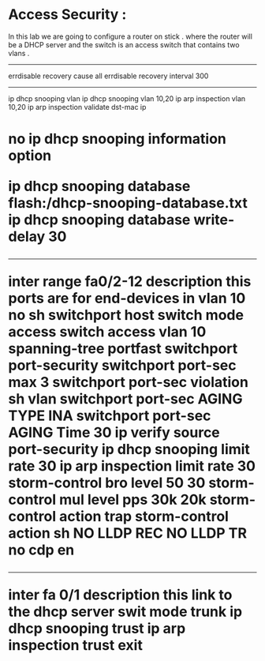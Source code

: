 # Access Security :
In this lab we are going to configure a router on stick . where the router will be a DHCP server and the switch is an access switch that contains two vlans .

*********************************
errdisable recovery cause all 
errdisable recovery interval 300

*********************************
ip dhcp snooping vlan 
ip dhcp snooping vlan 10,20
ip arp inspection vlan 10,20
ip arp inspection validate dst-mac ip <h1><h1>
no ip dhcp snooping information option 

ip dhcp snooping database flash:/dhcp-snooping-database.txt
ip dhcp snooping database write-delay 30 

************************
inter range fa0/2-12 
description this ports are for end-devices in vlan 10  
no sh 
switchport host
switch mode access 
switch access vlan 10
spanning-tree portfast
switchport port-security
switchport port-sec max 3
switchport port-sec violation sh vlan
switchport port-sec AGING TYPE INA
switchport port-sec AGING Time 30
ip verify source port-security
ip dhcp snooping limit rate 30
ip arp inspection limit rate 30
storm-control bro level 50 30
storm-control mul level pps 30k 20k
storm-control action trap
storm-control action sh
NO LLDP REC
NO LLDP TR
no cdp en
****************************
inter fa 0/1
description this link to the dhcp server
swit mode trunk 
ip dhcp snooping trust
ip arp inspection trust
exit
